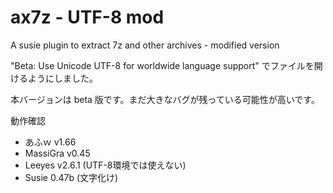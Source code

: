 # ax7z - UTF-8 mod
A susie plugin to extract 7z and other archives - modified version

"Beta: Use Unicode UTF-8 for worldwide language support" でファイルを開けるようにしました。

 本バージョンは beta 版です。まだ大きなバグが残っている可能性が高いです。

動作確認
- あふｗ v1.66
- MassiGra v0.45
- Leeyes v2.6.1 (UTF-8環境では使えない)
- Susie 0.47b (文字化け)
